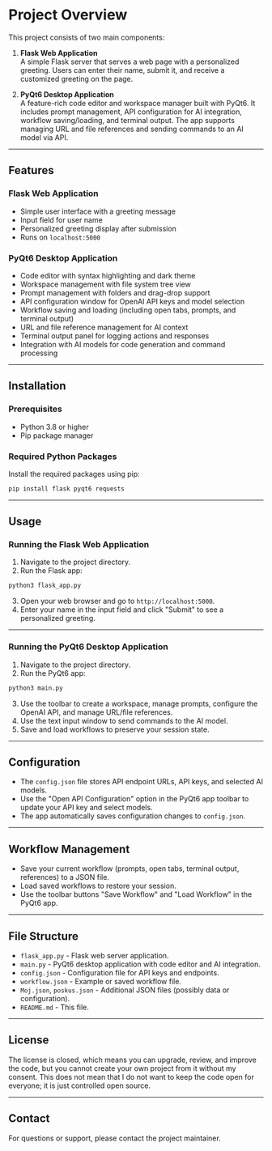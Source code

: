 # Project Overview

This project consists of two main components:

1. **Flask Web Application**  
   A simple Flask server that serves a web page with a personalized greeting. Users can enter their name, submit it, and receive a customized greeting on the page.

2. **PyQt6 Desktop Application**  
   A feature-rich code editor and workspace manager built with PyQt6. It includes prompt management, API configuration for AI integration, workflow saving/loading, and terminal output. The app supports managing URL and file references and sending commands to an AI model via API.

---

## Features

### Flask Web Application
- Simple user interface with a greeting message
- Input field for user name
- Personalized greeting display after submission
- Runs on `localhost:5000`

### PyQt6 Desktop Application
- Code editor with syntax highlighting and dark theme
- Workspace management with file system tree view
- Prompt management with folders and drag-drop support
- API configuration window for OpenAI API keys and model selection
- Workflow saving and loading (including open tabs, prompts, and terminal output)
- URL and file reference management for AI context
- Terminal output panel for logging actions and responses
- Integration with AI models for code generation and command processing

---

## Installation

### Prerequisites
- Python 3.8 or higher
- Pip package manager

### Required Python Packages
Install the required packages using pip:

```bash
pip install flask pyqt6 requests
```

---

## Usage

### Running the Flask Web Application

1. Navigate to the project directory.
2. Run the Flask app:

```bash
python3 flask_app.py
```

3. Open your web browser and go to `http://localhost:5000`.
4. Enter your name in the input field and click "Submit" to see a personalized greeting.

---

### Running the PyQt6 Desktop Application

1. Navigate to the project directory.
2. Run the PyQt6 app:

```bash
python3 main.py
```

3. Use the toolbar to create a workspace, manage prompts, configure the OpenAI API, and manage URL/file references.
4. Use the text input window to send commands to the AI model.
5. Save and load workflows to preserve your session state.

---

## Configuration

- The `config.json` file stores API endpoint URLs, API keys, and selected AI models.
- Use the "Open API Configuration" option in the PyQt6 app toolbar to update your API key and select models.
- The app automatically saves configuration changes to `config.json`.

---

## Workflow Management

- Save your current workflow (prompts, open tabs, terminal output, references) to a JSON file.
- Load saved workflows to restore your session.
- Use the toolbar buttons "Save Workflow" and "Load Workflow" in the PyQt6 app.

---

## File Structure

- `flask_app.py` - Flask web server application.
- `main.py` - PyQt6 desktop application with code editor and AI integration.
- `config.json` - Configuration file for API keys and endpoints.
- `workflow.json` - Example or saved workflow file.
- `Moj.json`, `poskus.json` - Additional JSON files (possibly data or configuration).
- `README.md` - This file.

---

## License

The license is closed, which means you can upgrade, review, and improve the code, but you cannot create your own project from it without my consent. This does not mean that I do not want to keep the code open for everyone; it is just controlled open source.

---

## Contact

For questions or support, please contact the project maintainer.
